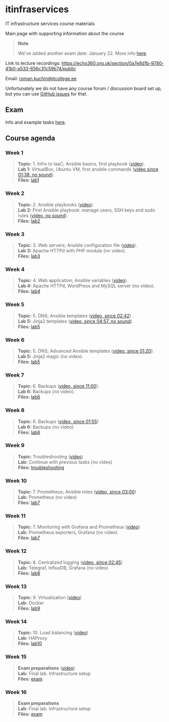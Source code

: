 # itinfraservices
IT infrastructure services course materials

Main page with supporting information about the course

> **Note**
>
> We've added another exam date: January 22.
> More info [here](./exam).

Link to lecture recordings: https://echo360.org.uk/section/0a7e8d1b-9780-41b0-a533-656c31c59b74/public

Email: roman.kuchin@itcollege.ee

Unfortunately we do not have any course forum / discussion board set up, but you can use [GitHub issues](https://github.com/romankuchin/itinfraservices/issues) for that.

## Exam

Info and example tasks [here](./exam).

## Course agenda
### Week 1
>**Topic:** 1. Infro to IaaC; Ansible basics, first playbook
([video](https://echo360.org.uk/lesson/G_13a7f8b9-3244-47df-baab-81ab226be62c_e2b66640-1026-46c8-b739-aaefd4dcfe10_2019-09-04T18:10:00.000_2019-09-04T19:45:00.000/classroom#sortDirection=desc)).  
>**Lab 1:** VirtualBox, Ubuntu VM, first ansible commands
([video since 01:38, no sound](https://echo360.org.uk/lesson/G_0511e05b-e831-4dbb-9ee5-e1895b28a063_e2b66640-1026-46c8-b739-aaefd4dcfe10_2019-09-04T19:40:00.000_2019-09-04T21:15:00.000/classroom#sortDirection=desc)).  
>**Files:** [lab1](./lab1)

### Week 2
>**Topic:** 2. Ansible playbooks
([video](https://echo360.org.uk/lesson/G_13a7f8b9-3244-47df-baab-81ab226be62c_e2b66640-1026-46c8-b739-aaefd4dcfe10_2019-09-11T18:10:00.000_2019-09-11T19:45:00.000/classroom#sortDirection=desc)).  
>**Lab 2:** First Ansible playbook: manage users, SSH keys and sudo rules
([video, no sound](https://echo360.org.uk/lesson/G_0511e05b-e831-4dbb-9ee5-e1895b28a063_e2b66640-1026-46c8-b739-aaefd4dcfe10_2019-09-11T19:40:00.000_2019-09-11T21:15:00.000/classroom#sortDirection=desc)).  
>**Files:** [lab2](./lab2)

### Week 3
>**Topic:** 3. Web servers; Ansible configuration file
([video](https://echo360.org.uk/lesson/G_13a7f8b9-3244-47df-baab-81ab226be62c_e2b66640-1026-46c8-b739-aaefd4dcfe10_2019-09-18T18:10:00.000_2019-09-18T19:45:00.000/classroom#sortDirection=desc)).  
>**Lab 3:** Apache HTTPd with PHP module
(no video).  
>**Files:** [lab3](./lab3)

### Week 4
>**Topic:** 4. Web application; Ansible variables
([video](https://echo360.org.uk/lesson/G_13a7f8b9-3244-47df-baab-81ab226be62c_e2b66640-1026-46c8-b739-aaefd4dcfe10_2019-09-25T18:10:00.000_2019-09-25T19:45:00.000/classroom#sortDirection=desc)).  
>**Lab 4:** Apache HTTPd, WordPress and MySQL server
(no video).  
>**Files:** [lab4](./lab4)

### Week 5
>**Topic:** 5. DNS; Ansible templates
([video, since 02:42](https://echo360.org.uk/lesson/G_13a7f8b9-3244-47df-baab-81ab226be62c_e2b66640-1026-46c8-b739-aaefd4dcfe10_2019-10-02T18:10:00.000_2019-10-02T19:45:00.000/classroom#sortDirection=desc)).  
>**Lab 5:** Jinja2 templates
([video, since 04:57, no sound](https://echo360.org.uk/lesson/G_0511e05b-e831-4dbb-9ee5-e1895b28a063_e2b66640-1026-46c8-b739-aaefd4dcfe10_2019-10-02T19:40:00.000_2019-10-02T21:15:00.000/classroom#sortDirection=desc)).  
>**Files:** [lab5](./lab5)

### Week 6
>**Topic:** 5. DNS; Advanced Ansible templates
([video, since 01:20](https://echo360.org.uk/lesson/G_13a7f8b9-3244-47df-baab-81ab226be62c_e2b66640-1026-46c8-b739-aaefd4dcfe10_2019-10-09T18:10:00.000_2019-10-09T19:45:00.000/classroom#sortDirection=desc)).  
>**Lab 5:** Jinja2 magic
(no video).  
>**Files:** [lab5](./lab5)

### Week 7
>**Topic:** 6. Backups
([video, since 11:00](https://echo360.org.uk/lesson/G_13a7f8b9-3244-47df-baab-81ab226be62c_e2b66640-1026-46c8-b739-aaefd4dcfe10_2019-10-16T18:10:00.000_2019-10-16T19:45:00.000/classroom#sortDirection=desc)).  
>**Lab 6:** Backups
(no video).  
>**Files:** [lab6](./lab6)

### Week 8
>**Topic:** 6. Backups
([video, since 01:55](https://echo360.org.uk/lesson/G_13a7f8b9-3244-47df-baab-81ab226be62c_e2b66640-1026-46c8-b739-aaefd4dcfe10_2019-10-23T18:10:00.000_2019-10-23T19:45:00.000/classroom#sortDirection=desc))  
>**Lab 6:** Backups
(no video)  
>**Files:** [lab6](./lab6)

### Week 9
>**Topic:** Troubleshooting
([video](https://echo360.org.uk/lesson/G_13a7f8b9-3244-47df-baab-81ab226be62c_e2b66640-1026-46c8-b739-aaefd4dcfe10_2019-10-30T18:10:00.000_2019-10-30T19:45:00.000/classroom#sortDirection=desc))  
>**Lab:** Continue with previous tasks
(no video)  
>**Files:** [troubleshooting](./troubleshooting)

### Week 10
>**Topic:** 7. Prometheus; Ansible roles
([video, since 03:00](https://echo360.org.uk/lesson/G_13a7f8b9-3244-47df-baab-81ab226be62c_e2b66640-1026-46c8-b739-aaefd4dcfe10_2019-11-06T18:10:00.000_2019-11-06T19:45:00.000/classroom#sortDirection=desc))  
>**Lab:** Prometheus
(no video)  
>**Files:** [lab7](./lab7)

### Week 11
>**Topic:** 7. Monitoring with Grafana and Prometheus
([video](https://echo360.org.uk/lesson/G_13a7f8b9-3244-47df-baab-81ab226be62c_e2b66640-1026-46c8-b739-aaefd4dcfe10_2019-11-13T18:10:00.000_2019-11-13T19:45:00.000/classroom#sortDirection=desc))  
>**Lab:** Prometheus exporters, Grafana
(no video)  
>**Files:** [lab7](./lab7)

### Week 12
>**Topic:** 8. Centralized logging
([video, since 02:45](https://echo360.org.uk/lesson/G_13a7f8b9-3244-47df-baab-81ab226be62c_e2b66640-1026-46c8-b739-aaefd4dcfe10_2019-11-20T18:10:00.000_2019-11-20T19:45:00.000/classroom#sortDirection=desc))  
>**Lab:** Telegraf, InfluxDB, Grafana
(no video)  
>**Files:** [lab8](./lab8)

### Week 13
>**Topic:** 9. Virtualization
([video](https://echo360.org.uk/lesson/G_13a7f8b9-3244-47df-baab-81ab226be62c_e2b66640-1026-46c8-b739-aaefd4dcfe10_2019-11-27T18:10:00.000_2019-11-27T19:45:00.000/classroom#sortDirection=desc))  
>**Lab:** Docker  
>**Files:** [lab9](./lab9)

### Week 14
>**Topic:** 10. Load balancing
([video](https://echo360.org.uk/lesson/G_13a7f8b9-3244-47df-baab-81ab226be62c_e2b66640-1026-46c8-b739-aaefd4dcfe10_2019-12-04T18:10:00.000_2019-12-04T19:45:00.000/classroom#sortDirection=desc))  
>**Lab:** HAProxy  
>**Files:** [lab10](./lab10)

### Week 15
>**Exam preparations**
([video](https://echo360.org.uk/lesson/G_13a7f8b9-3244-47df-baab-81ab226be62c_e2b66640-1026-46c8-b739-aaefd4dcfe10_2019-12-11T18:10:00.000_2019-12-11T19:45:00.000/classroom#sortDirection=desc))  
>**Lab:** Final lab. Infrastructure setup  
>**Files:** [exam](./exam)

### Week 16
>**Exam preparations**  
>**Lab:** Final lab. Infrastructure setup  
>**Files:** [exam](./exam)
